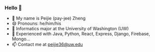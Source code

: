 ### Hello 👋

- 🔭 My name is Peijie (pay-jee) Zheng
- 😄 Pronouns: he/him/his
- 🌱 Informatics major at the University of Washington (UW)
- 👯 Experienced with Java, Python, React, Express, Django, Firebase, Mongo...
- 📫 Contact me at peijie36@uw.edu

<!--
**peijie36/peijie36** is a ✨ _special_ ✨ repository because its `README.md` (this file) appears on your GitHub profile.

Here are some ideas to get you started:




- 🤔 I’m looking for help with ...
- 💬 Ask me about ...
- ⚡ Fun fact: ...
-->
